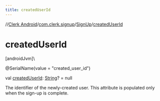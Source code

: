 ```yaml
---
title: createdUserId
---
```

//[Clerk Android](../../../index.html)/[com.clerk.signup](../index.html)/[SignUp](index.html)/[createdUserId](created-user-id.html)



# createdUserId



[androidJvm]\




@SerialName(value = &quot;created_user_id&quot;)



val [createdUserId](created-user-id.html): [String](https://kotlinlang.org/api/latest/jvm/stdlib/kotlin-stdlib/kotlin/-string/index.html)? = null



The identifier of the newly-created user. This attribute is populated only when the sign-up is complete.





